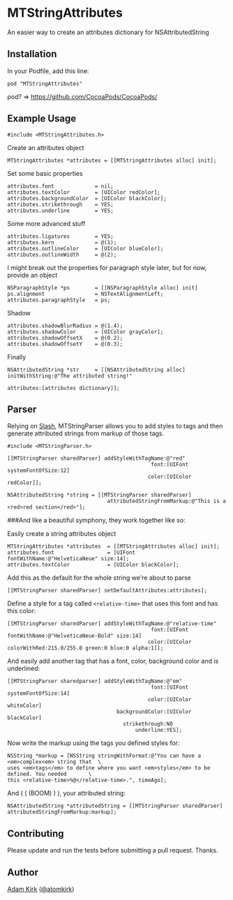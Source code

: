 MTStringAttributes
==================

An easier way to create an attributes dictionary for NSAttributedString


## Installation

In your Podfile, add this line:

    pod "MTStringAttributes"

pod? => https://github.com/CocoaPods/CocoaPods/


## Example Usage

    #include <MTStringAttributes.h>

Create an attributes object

    MTStringAttributes *attributes = [[MTStringAttributes alloc] init];

Set some basic properties

    attributes.font             = nil;
    attributes.textColor        = [UIColor redColor];
    attributes.backgroundColor  = [UIColor blackColor];
    attributes.strikethrough    = YES;
    attributes.underline        = YES;

Some more advanced stuff

    attributes.ligatures        = YES;
    attributes.kern             = @(1);
    attributes.outlineColor     = [UIColor blueColor];
    attributes.outlineWidth     = @(2);

I might break out the properties for paragraph style later, but for now, provide an object

    NSParagraphStyle *ps        = [[NSParagraphStyle alloc] init]
    ps.alignment                = NSTextAlignmentLeft;
    attributes.paragraphStyle   = ps;

Shadow

    attributes.shadowBlurRadius = @(1.4);
    attributes.shadowColor      = [UIColor grayColor];
    attributes.shadowOffsetX    = @(0.2);
    attributes.shadowOffsetY    = @(0.3);

Finally

    NSAttributedString *str     = [[NSAttributedString alloc] initWithString:@"The attributed string!"
                                                                  attributes:[attributes dictionary]];


## Parser


Relying on [Slash](https://github.com/chrisdevereux/Slash), MTStringParser allows you to add styles to
tags and then generate attributed strings from markup of those tags.

```
#include <MTStringParser.h>

[[MTStringParser sharedParser] addStyleWithTagName:@"red"
                                              font:[UIFont systemFontOfSize:12]
                                             color:[UIColor redColor]];

NSAttributedString *string = [[MTStringParser sharedParser]
                                attributedStringFromMarkup:@"This is a <red>red section</red>"];
```

###And like a beautiful symphony, they work together like so:

Easily create a string attributes object

    MTStringAttributes *attributes  = [[MTStringAttributes alloc] init];
    attributes.font                 = [UIFont fontWithName:@"HelveticaNeue" size:14];
    attributes.textColor            = [UIColor blackColor];

Add this as the default for the whole string we're about to parse

    [[MTStringParser sharedParser] setDefaultAttributes:attributes];

Define a style for a tag called `<relative-time>` that uses this font and has this color:

    [[MTStringParser sharedParser] addStyleWithTagName:@"relative-time"
                                                  font:[UIFont fontWithName:@"HelveticaNeue-Bold" size:14]
                                                 color:[UIColor colorWithRed:215.0/255.0 green:0 blue:0 alpha:1]];

And easily add another tag that has a font, color, background color and is underlined:

    [[MTStringParser sharedparser] addStyleWithTagName:@"em"
                                                  font:[UIFont systemFontOfSize:14]
                                                 color:[UIColor whiteColor]
                                       backgroundColor:[UIColor blackColor]
                                         strikethrough:NO
                                             underline:YES];

Now write the markup using the tags you defined styles for:

    NSString *markup = [NSString stringWithFormat:@"You can have a <em>complex<em> string that  \
    uses <em>tags</em> to define where you want <em>styles</em> to be defined. You needed       \
    this <relative-time>%@</relative-time>.", timeAgo];

And (  ( (BOOM) )  ), your attributed string:

    NSAttributedString *attributedString = [[MTStringParser sharedParser] attributedStringFromMarkup:markup];

## Contributing

Please update and run the tests before submitting a pull request. Thanks.

## Author

[Adam Kirk](https://github.com/atomkirk) ([@atomkirk](https://twitter.com/atomkirk))
